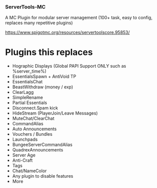 ### ServerTools-MC
A MC Plugin for modular server management (100+ task, easy to config, replaces many repetitive plugins)

https://www.spigotmc.org/resources/servertoolscore.95853/

# Plugins this replaces
 - Hographic Displays (Global PAPI Support ONLY such as %server_time%)
 - EssentialsSpawn + AntiVoid TP
 - EssentialsChat
 - BeastWithdraw (money / exp)
 - ClearLagg
 - SimpleRename
 - Partial Essentials
 - Disconnect.Spam kick
 - HideStream (PlayerJoin/Leave Messages)
 - MuteChat/ClearChat
 - CommandAlias
 - Auto Announcements
 - Vouchers / Bundles
 - Launchpads
 - BungeeServerCommandAlias
 - QuadrexAnnouncements
 - Server Age
 - Anti-Craft
 - Tags
 - Chat/NameColor
 - Any plugin to disable features
 - More

